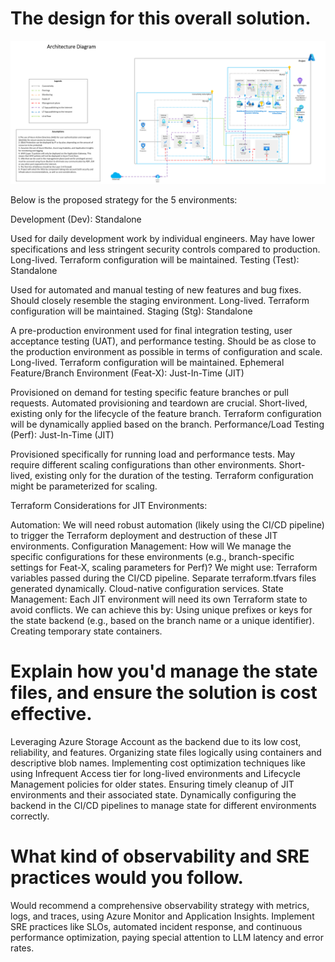 # The design for this overall solution. 
![diagram](image.png)


Below is the proposed strategy for the 5 environments:

Development (Dev): Standalone

Used for daily development work by individual engineers.
May have lower specifications and less stringent security controls compared to production.
Long-lived.
Terraform configuration will be maintained.
Testing (Test): Standalone

Used for automated and manual testing of new features and bug fixes.
Should closely resemble the staging environment.
Long-lived.
Terraform configuration will be maintained.
Staging (Stg): Standalone

A pre-production environment used for final integration testing, user acceptance testing (UAT), and performance testing.
Should be as close to the production environment as possible in terms of configuration and scale.
Long-lived.
Terraform configuration will be maintained.
Ephemeral Feature/Branch Environment (Feat-X): Just-In-Time (JIT)

Provisioned on demand for testing specific feature branches or pull requests.
Automated provisioning and teardown are crucial.
Short-lived, existing only for the lifecycle of the feature branch.
Terraform configuration will be dynamically applied based on the branch.
Performance/Load Testing (Perf): Just-In-Time (JIT)

Provisioned specifically for running load and performance tests.
May require different scaling configurations than other environments.
Short-lived, existing only for the duration of the testing.
Terraform configuration might be parameterized for scaling.

Terraform Considerations for JIT Environments:

Automation: We will need robust automation (likely using the CI/CD pipeline) to trigger the Terraform deployment and destruction of these JIT environments.
Configuration Management: How will We manage the specific configurations for these environments (e.g., branch-specific settings for Feat-X, scaling parameters for Perf)? We might use:
Terraform variables passed during the CI/CD pipeline.
Separate terraform.tfvars files generated dynamically.
Cloud-native configuration services.
State Management: Each JIT environment will need its own Terraform state to avoid conflicts. We can achieve this by:
Using unique prefixes or keys for the state backend (e.g., based on the branch name or a unique identifier).
Creating temporary state containers.

# Explain how you'd manage the state files, and ensure the solution is cost effective.

Leveraging Azure Storage Account as the backend due to its low cost, reliability, and features.
Organizing state files logically using containers and descriptive blob names.
Implementing cost optimization techniques like using Infrequent Access tier for long-lived environments and Lifecycle Management policies for older states.
Ensuring timely cleanup of JIT environments and their associated state.
Dynamically configuring the backend in the CI/CD pipelines to manage state for different environments correctly.

# What kind of observability and SRE practices would you follow.

Would recommend a comprehensive observability strategy with metrics, logs, and traces, using Azure Monitor and Application Insights. Implement SRE practices like SLOs, automated incident response, and continuous performance optimization, paying special attention to LLM latency and error rates.
